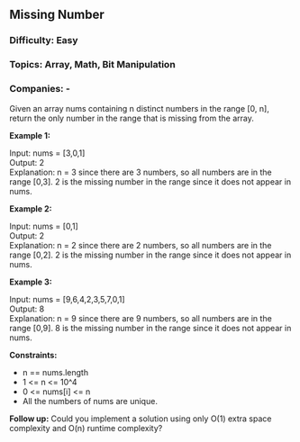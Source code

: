 ## Missing Number

### Difficulty: Easy

### Topics: Array, Math, Bit Manipulation

### Companies: -

Given an array nums containing n distinct numbers in the range [0, n], return the only number in the range that is missing from the array.

**Example 1:**

Input: nums = [3,0,1]  
Output: 2  
Explanation: n = 3 since there are 3 numbers, so all numbers are in the range [0,3]. 2 is the missing number in the range since it does not appear in nums.

**Example 2:**

Input: nums = [0,1]  
Output: 2  
Explanation: n = 2 since there are 2 numbers, so all numbers are in the range [0,2]. 2 is the missing number in the range since it does not appear in nums.

**Example 3:**

Input: nums = [9,6,4,2,3,5,7,0,1]  
Output: 8  
Explanation: n = 9 since there are 9 numbers, so all numbers are in the range [0,9]. 8 is the missing number in the range since it does not appear in nums.

**Constraints:**

- n == nums.length
- 1 <= n <= 10^4
- 0 <= nums[i] <= n
- All the numbers of nums are unique.

**Follow up:** Could you implement a solution using only O(1) extra space complexity and O(n) runtime complexity?

